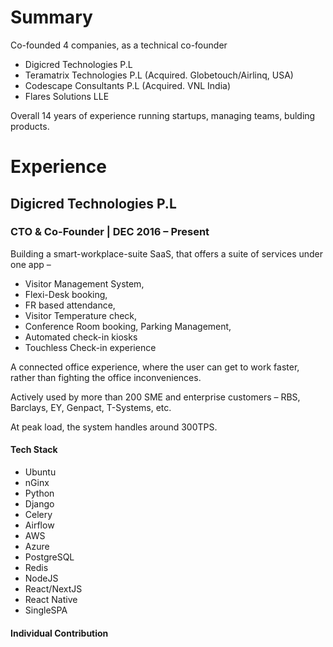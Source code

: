 # Summary
Co-founded 4 companies, as a technical co-founder
- Digicred Technologies P.L
- Teramatrix Technologies P.L (Acquired. Globetouch/Airlinq, USA)
- Codescape Consultants P.L (Acquired. VNL India)
- Flares Solutions LLE

Overall 14 years of experience running startups, managing teams, bulding products.

# Experience
## Digicred Technologies P.L
### CTO & Co-Founder | DEC 2016 – Present
Building a smart-workplace-suite SaaS, that offers a suite of services under one app – 
- Visitor Management System, 
- Flexi-Desk booking, 
- FR based attendance, 
- Visitor Temperature check, 
- Conference Room booking, Parking Management, 
- Automated check-in kiosks
- Touchless Check-in experience

A connected office experience, where the user can get to work faster, rather than fighting the office inconveniences.

Actively used by more than 200 SME and enterprise customers – RBS, Barclays, EY, Genpact, T-Systems, etc. 

At peak load, the system handles around 300TPS.

#### Tech Stack
- Ubuntu
- nGinx
- Python
- Django
- Celery
- Airflow
- AWS
- Azure
- PostgreSQL
- Redis
- NodeJS
- React/NextJS
- React Native
- SingleSPA

#### Individual Contribution
